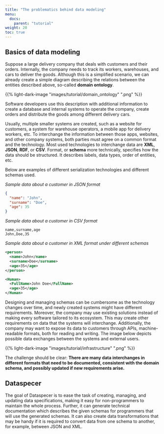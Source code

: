 ```yaml
---
title: "The problematics behind data modeling"
menu:
  docs:
    parent: "tutorial"
weight: 20
toc: true
---
```


## Basics of data modeling
Suppose a large delivery company that deals with customers and their orders. Internally, the company needs to track its workers, warehouses, and cars to deliver the goods. Although this is a simplified scenario, we can already create a simple diagram describing the relations between the entities described above, so-called **domain ontology**.

{{% light-dark-image "images/tutorial/domain_ontology" ".png" %}}

Software developers use this description with additional information to create a database and internal systems to operate the company, create orders and distribute the goods among different delivery cars.

Usually, multiple smaller systems are created, such as a website for customers, a system for warehouse operators, a mobile app for delivery workers, etc. To interchange the information between those apps, websites, and other company systems, both parties must agree on a common format and the technology. Most used technologies to interchange data are **XML**, **JSON**, **RDF**, or **CSV**. Format, or **schema** more technically, specifies how the data should be structured. It describes labels, data types, order of entities, etc.

Below are examples of different serialization technologies and different schemas used.

*Sample data about a customer in JSON format*
```json
{
  "name": "John",
  "surname": "Doe",
  "age": 35
}
```

*Sample data about a customer in CSV format*
```csv
name,surname,age
John,Doe,35
```

*Sample data about a customer in XML format under different schemas*
```xml
<person>
  <name>John</name>
  <surname>Doe</surname>
  <age>35</age>
</person>
```

```xml
<Human>
  <FullName>John Doe</FullName>
  <age>35</age>
</Human>
```

Designing and managing schemas can be cumbersome as the technology changes over time, and newly created systems might have different requirements. Moreover, the company may use existing solutions instead of making every software tailored to its ecosystem. This may create other requirements on data that the systems will interchange. Additionally, the company may want to expose its data to customers through APIs, machine-readable formats, both for reading and writing. The image below depicts possible data exchanges between the systems and external users.

{{% light-dark-image "images/tutorial/infrastructure" ".png" %}}

The challenge should be clear: **There are many data interchanges in different formats that need to be documented, consistent with the domain schema, and possibly updated if new requirements arise.**

## Dataspecer

The goal of Dataspecer is to ease the task of creating, managing, and updating data specifications, making it easy for non-programmers to maintain the whole process. Further, it can generate technical documentation which describes the given schemas for programmers that will use the generated schemas. It can also create data transformations that may be handy if it is required to convert data from one schema to another, for example, between JSON and XML.
